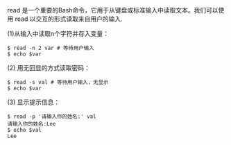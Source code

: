 read 是一个重要的Bash命令，它用于从键盘或标准输入中读取文本。我们可以使用 read 以交互的形式读取来自用户的输入.

\(1\)从输入中读取n个字符并存入变量：

```
$ read -n 2 var # 等待用户输入
$ echo $var
```

\(2\) 用无回显的方式读取密码：

```
$ read -s val # 等待用户输入，无显示
$ echo $var
```

\(3\) 显示提示信息：

```
$ read -p '请输入你的姓名:' val
请输入你的姓名:Lee
$ echo $val
Lee
```



